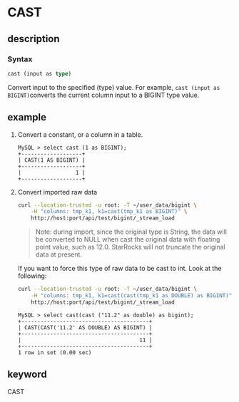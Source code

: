 # CAST

## description

### Syntax

```Haskell
cast (input as type)
```

Convert input to the specified (type) value. For example, `cast (input as BIGINT)`converts the current column input to a BIGINT type value.

## example

1. Convert a constant, or a column in a table.

    ```Plain Text
    MySQL > select cast (1 as BIGINT);
    +-------------------+
    | CAST(1 AS BIGINT) |
    +-------------------+
    |                 1 |
    +-------------------+
    ```

2. Convert imported raw data

    ```bash
    curl --location-trusted -u root: -T ~/user_data/bigint \
        -H "columns: tmp_k1, k1=cast(tmp_k1 as BIGINT)" \
        http://host:port/api/test/bigint/_stream_load
    ```

    > Note: during import, since the original type is String, the data will be converted to NULL when cast the original data with floating point value, such as 12.0. StarRocks will not truncate the original data at present.

    If you want to force this type of raw data to be cast to int. Look at the following:

    ```bash
    curl --location-trusted -u root: -T ~/user_data/bigint \
        -H "columns: tmp_k1, k1=cast(cast(tmp_k1 as DOUBLE) as BIGINT)" \
        http://host:port/api/test/bigint/_stream_load
    ```

    ```plain text
    MySQL > select cast(cast ("11.2" as double) as bigint);
    +----------------------------------------+
    | CAST(CAST('11.2' AS DOUBLE) AS BIGINT) |
    +----------------------------------------+
    |                                     11 |
    +----------------------------------------+
    1 row in set (0.00 sec)
    ```

## keyword

CAST
